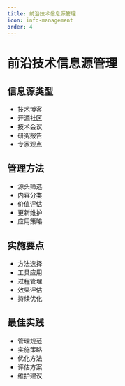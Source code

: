 ```yaml
---
title: 前沿技术信息源管理
icon: info-management
order: 4
---
```


# 前沿技术信息源管理

## 信息源类型
- 技术博客
- 开源社区
- 技术会议
- 研究报告
- 专家观点

## 管理方法
- 源头筛选
- 内容分类
- 价值评估
- 更新维护
- 应用策略

## 实施要点
- 方法选择
- 工具应用
- 过程管理
- 效果评估
- 持续优化

## 最佳实践
- 管理规范
- 实施策略
- 优化方法
- 评估方案
- 维护建议
